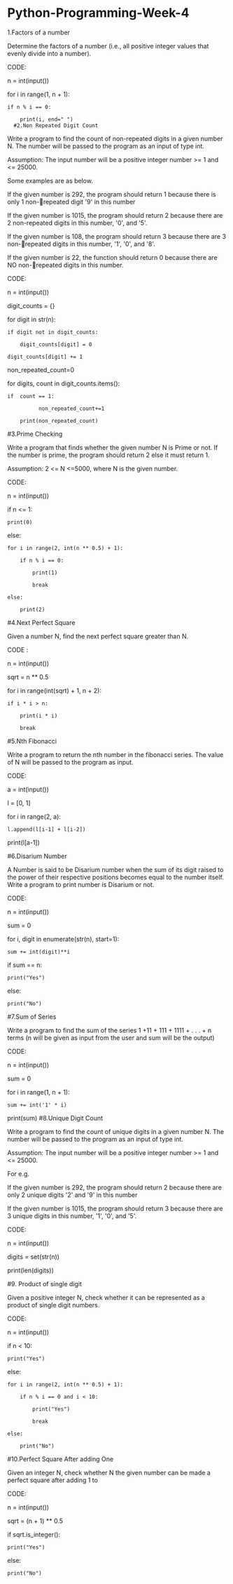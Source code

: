 # Python-Programming-Week-4
1.Factors of a number

Determine the factors of a number (i.e., all positive integer values that evenly divide into a number).

CODE:

n = int(input())

for i in range(1, n + 1):

    if n % i == 0:

        print(i, end=" ")
      #2.Non Repeated Digit Count

Write a program to find the count of non-repeated digits in a given number N. The number will be passed to the program as an input of type int.

Assumption: The input number will be a positive integer number >= 1 and <= 25000.

Some examples are as below.

If the given number is 292, the program should return 1 because there is only 1 non-repeated digit '9' in this number

If the given number is 1015, the program should return 2 because there are 2 non-repeated digits in this number, '0', and '5'.

If the given number is 108, the program should return 3 because there are 3 non-repeated digits in this number, '1', '0', and '8'.

If the given number is 22, the function should return 0 because there are NO non-repeated digits in this number.



CODE:

n = int(input())

digit_counts = {}



for digit in str(n):

    if digit not in digit_counts:

        digit_counts[digit] = 0

    digit_counts[digit] += 1

non_repeated_count=0

for  digits, count  in  digit_counts.items():

    if  count == 1:

              non_repeated_count+=1

        print(non_repeated_count)

#3.Prime Checking

Write a program that finds whether the given number N is Prime or not. If the number is prime, the program should return 2 else it must return 1.

Assumption: 2 <= N <=5000, where N is the given number.

CODE:

n = int(input())



if n <= 1:

    print(0)

else:

    for i in range(2, int(n ** 0.5) + 1):

        if n % i == 0:

            print(1)

            break

    else:

        print(2)

#4.Next Perfect Square

Given a number N, find the next perfect square greater than N.

CODE :

n = int(input())

sqrt = n ** 0.5

for i in range(int(sqrt) + 1, n + 2):

    if i * i > n:

        print(i * i)

        break
  #5.Nth Fibonacci

Write a program to return the nth number in the fibonacci series. The value of N will be passed to the program as input.

CODE:

a = int(input())

l = [0, 1]

for i in range(2, a):

    l.append(l[i-1] + l[i-2])

print(l[a-1])

#6.Disarium Number

A Number is said to be Disarium number when the sum of its digit raised to the power of their respective positions becomes equal to the number itself. Write a program to print number is Disarium or not.

CODE:

n = int(input())

sum = 0

for i, digit in enumerate(str(n), start=1):

    sum += int(digit)**i



if sum == n:

    print("Yes")

else:

    print("No")

#7.Sum of Series

Write a program to find the sum of the series 1 +11 + 111 + 1111 + . . . + n terms (n will be given as input from the user and sum will be the output)

CODE:

n = int(input())

sum = 0

for i in range(1, n + 1):

    sum += int('1' * i)

print(sum)
#8.Unique Digit Count

Write a program to find the count of unique digits in a given number N. The number will be passed to the program as an input of type int.

Assumption: The input number will be a positive integer number >= 1 and <= 25000.

For e.g.

If the given number is 292, the program should return 2 because there are only 2 unique digits '2' and '9' in this number

If the given number is 1015, the program should return 3 because there are 3 unique digits in this number, '1', '0', and '5'.

CODE:

n = int(input())

digits = set(str(n))

print(len(digits))

#9. Product of single digit

Given a positive integer N, check whether it can be represented as a product of single digit numbers.

CODE:

n = int(input())



if n < 10:

    print("Yes")

else:

    for i in range(2, int(n ** 0.5) + 1):

        if n % i == 0 and i < 10:

            print("Yes")

            break

    else:

        print("No")

#10.Perfect Square After adding One

Given an integer N, check whether N the given number can be made a perfect square after adding 1 to 





CODE:

n = int(input())

sqrt = (n + 1) ** 0.5

if sqrt.is_integer():

    print("Yes")

else:

    print("No")




